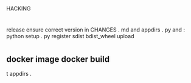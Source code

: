 #
HACKING
#
#
release
ensure
correct
version
in
CHANGES
.
md
and
appdirs
.
py
and
:
python
setup
.
py
register
sdist
bdist_wheel
upload
#
#
docker
image
docker
build
-
t
appdirs
.
